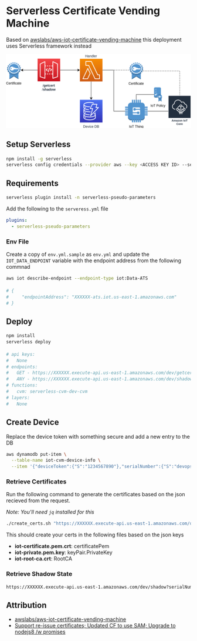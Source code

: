 # Serverless Certificate Vending Machine

Based on [awslabs/aws-iot-certificate-vending-machine](awslabs/aws-iot-certificate-vending-machine) this deployment uses Serverless framework instead

![Architecture](img/cvm.png)

## Setup Serverless

```bash
npm install -g serverless
serverless config credentials --provider aws --key <ACCESS KEY ID> --secret <SECRET KEY>
```

## Requirements

```bash
serverless plugin install -n serverless-pseudo-parameters
```

Add the following to the `serveress.yml` file

```yaml
plugins:
  - serverless-pseudo-parameters
```

### Env File

Create a copy of `env.yml.sample` as `env.yml` and update the `IOT_DATA_ENDPOINT` variable with the endpoint address from the following commnad

```bash
aws iot describe-endpoint --endpoint-type iot:Data-ATS

# {
#     "endpointAddress": "XXXXXX-ats.iot.us-east-1.amazonaws.com"
# }
```

## Deploy

```bash
npm install
serverless deploy

# api keys:
#   None
# endpoints:
#   GET - https://XXXXXX.execute-api.us-east-1.amazonaws.com/dev/getcert
#   ANY - https://XXXXXX.execute-api.us-east-1.amazonaws.com/dev/shadow
# functions:
#   cvm: serverless-cvm-dev-cvm
# layers:
#   None
```

## Create Device

Replace the device token with something secure and add a new entry to the DB

```bash
aws dynamodb put-item \
  --table-name iot-cvm-device-info \
  --item '{"deviceToken":{"S":"1234567890"},"serialNumber":{"S":"devopstar-iot-01"}}'
```

### Retrieve Certificates

Run the following command to generate the certificates based on the json recieved from the request.

*Note: You'll need `jq` installed for this*

```bash
./create_certs.sh "https://XXXXXX.execute-api.us-east-1.amazonaws.com/dev/getcert?serialNumber=devopstar-iot-01&deviceToken=1234567890"
```

This should create your certs in the following files based on the json keys

* **iot-certificate.pem.crt**: certificatePem
* **iot-private.pem.key**: keyPair.PrivateKey
* **iot-root-ca.crt**: RootCA

### Retrieve Shadow State

```bash
https://XXXXXX.execute-api.us-east-1.amazonaws.com/dev/shadow?serialNumber=devopstar-iot-01&deviceToken=1234567890
```

## Attribution

* [awslabs/aws-iot-certificate-vending-machine](https://github.com/awslabs/aws-iot-certificate-vending-machine)
* [Support re-issue certificates; Updated CF to use SAM; Upgrade to nodejs8 /w promises](https://github.com/brightsparc/aws-iot-certificate-vending-machine)
